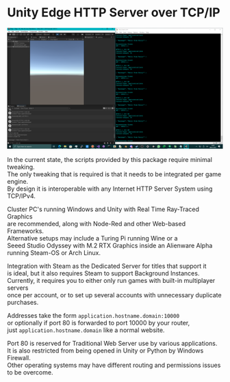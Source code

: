 # Unity Edge HTTP Server over TCP/IP

![screenshot3](https://github.com/TheMindVirus/metaverse/blob/main/Networking/screenshot3.png)

In the current state, the scripts provided by this package require minimal tweaking. \
The only tweaking that is required is that it needs to be integrated per game engine. \
By design it is interoperable with any Internet HTTP Server System using TCP/IPv4.

Cluster PC's running Windows and Unity with Real Time Ray-Traced Graphics \
are recommended, along with Node-Red and other Web-based Frameworks. \
Alternative setups may include a Turing Pi running Wine or a \
Seeed Studio Odyssey with M.2 RTX Graphics inside an Alienware Alpha \
running Steam-OS or Arch Linux.

Integration with Steam as the Dedicated Server for titles that support it \
is ideal, but it also requires Steam to support Background Instances. \
Currently, it requires you to either only run games with built-in multiplayer servers \
once per account, or to set up several accounts with unnecessary duplicate purchases.

Addresses take the form `application.hostname.domain:10000` \
or optionally if port 80 is forwarded to port 10000 by your router, \
just `application.hostname.domain` like a normal website.

Port 80 is reserved for Traditional Web Server use by various applications. \
It is also restricted from being opened in Unity or Python by Windows Firewall. \
Other operating systems may have different routing and permissions issues to be overcome.
